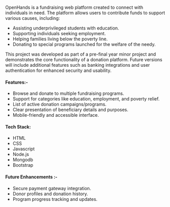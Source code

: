 OpenHands is a fundraising web platform created to connect with individuals in need. The platform allows users to contribute funds to support various causes, including:

- Assisting underprivileged students with education.
- Supporting individuals seeking employment.
- Helping families living below the poverty line.
- Donating to special programs launched for the welfare of the needy.

This project was developed as part of a pre-final year minor project and demonstrates the core functionality of a donation platform.
Future versions will include additional features such as banking integrations and user authentication for enhanced security and usability.

#### Features:-

- Browse and donate to multiple fundraising programs.
- Support for categories like education, employment, and poverty relief.
- List of active donation campaigns/programs.
- Clear presentation of beneficiary details and purposes.
- Mobile-friendly and accessible interface.

#### Tech Stack:

- HTML
- CSS
- Javascript
- Node.js
- Mongodb
- Bootstrap

#### Future Enhancements :-

- Secure payment gateway integration.
- Donor profiles and donation history.
- Program progress tracking and updates.


